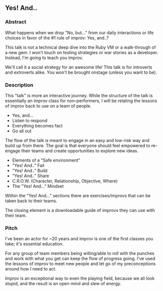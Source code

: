 ## Yes! And..

### Abstract

What happens when we drop "No, but..." from our daily interactions or life choices in favor of the #1 rule of improv: Yes, and..?

This talk is not a technical deep dive into the Ruby VM or a walk-through of a new gem. I won't touch on testing strategies or war stories as a developer. Instead, I'm going to teach you improv.

We'll call it a social strategy for an awesome life! This talk is for introverts and extroverts alike. You won't be brought onstage (unless you want to be).

### Description

This "talk" is more an interactive journey. While the structure of the talk is essentially an improv class for non-performers, I will be relating the lessons of improv back to use on a team of people.

- Yes, and...
- Listen to respond
- Everything becomes fact
- Go all out

The flow of the talk is meant to engage in an easy and low-risk way and build up from there. The goal is that everyone should feel empowered to re-engage their teams and create opportunities to explore new ideas.

- Elements of a "Safe environment"
- "Yes! And.." Fail
- "Yes! And.." Build
- "Yes! And.." Share
- C.R.O.W. (Character, Relationship, Objective, Where)
- The "Yes! And..." Mindset

Within the  "Yes! And..." sections there are exercises/improvs that can be taken back to their teams. 

The closing element is a downloadable guide of improvs they can use with their team.

### Pitch

I've been an actor for ~20 years and improv is one of the first classes you take; it's essential education.

For any group of team members being willing/able to roll with the punches and work with what you get can keep the flow of progress going. I've used the lessons of improv to meet new people and let go of my preconceptions around how I need to act.

Improv is an exceptional way to even the playing field, because we all look stupid, and the result is an open mind and slew of energy.
